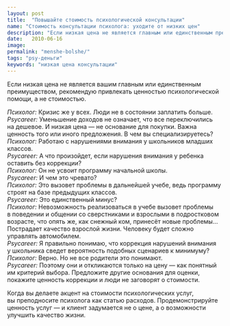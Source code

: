 ```yaml
---
layout: post
title:  "Повышайте стоимость психологической консультации"
name: "Стоимость консультации психолога: уходите от низких цен"
description: "Если низкая цена не является главным или единственным преимуществом психолога, привлекайте ценностью психологической помощи, а не стоимостью"
date:   2010-06-16
image: 
permalink: "menshe-bolshe/"
tags: "psy-деньги"
keywords: "низкая цена консультации"
---
```


<p>Если низкая цена не&nbsp;является вашим главным или единственным преимуществом, рекомендую привлекать ценностью психологической помощи, а&nbsp;не&nbsp;стоимостью.</p>
<p><em>Психолог:</em> Кризис&nbsp;же у&nbsp;всех. Люди не&nbsp;в&nbsp;состоянии заплатить больше.<br/>
	<em>Psycareer:</em> Уменьшение доходов не&nbsp;означает, что все переключились на&nbsp;дешевое. И&nbsp;низкая цена&nbsp;— не&nbsp;основание для покупки. Важна ценность того или иного предложения. В&nbsp;чем вы&nbsp;специализируетесь?<br/>
	<em>Психолог:</em> Работаю с&nbsp;нарушениями внимания у&nbsp;школьников младших классов.<br/>
	<em>Psycareer:</em> А&nbsp;что произойдет, если нарушения внимания у&nbsp;ребенка оставить без коррекции?<br/>
	<em>Психолог:</em> Он&nbsp;не&nbsp;усвоит программу начальной школы.<br/>
	<em>Psycareer:</em> И&nbsp;чем это чревато?<br/>
	<em>Психолог:</em> Это вызовет проблемы в&nbsp;дальнейшей учебе, ведь программу строят на&nbsp;базе предыдущих классов.<br/>
	<em>Psycareer:</em> Это единственный минус?<br/>
	<em>Психолог:</em> Невозможность реализоваться в&nbsp;учебе вызовет проблемы в&nbsp;поведении и&nbsp;общении со&nbsp;сверстниками и&nbsp;взрослыми в&nbsp;подростковом возрасте, что опять&nbsp;же, как снежный ком, принесёт новые проблемы... Пострадает качество взрослой жизни. Человеку будет сложно управлять автомобилем.<br/>
	<em>Psycareer:</em> Я&nbsp;правильно понимаю, что коррекция нарушений внимания у&nbsp;школьника сведет вероятность подобных сценариев к&nbsp;минимуму?<br/>
	<em>Психолог:</em> Верно. Но&nbsp;не&nbsp;все родители это понимают.<br/>
	<em>Psycareer:</em> Поэтому они и&nbsp;откликаются только на&nbsp;цену&nbsp;— как понятный им&nbsp;критерий выбора. Предложите другие основания для оценки, покажите ценность коррекции и&nbsp;люди не&nbsp;заговорят о&nbsp;стоимости.
</p>
<p>Когда вы&nbsp;делаете акцент на&nbsp;стоимости психологических услуг, вы&nbsp;преподносите психолога как статью расходов. Продемонстрируйте ценность услуг&nbsp;— и&nbsp;клиент задумается не&nbsp;о&nbsp;цене, а&nbsp;о&nbsp;возможности улучшить качество жизни.</p>
